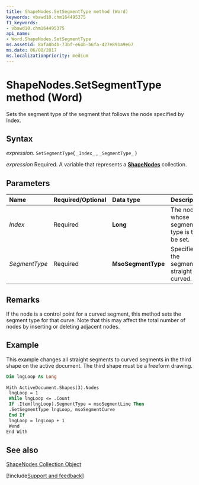 ```yaml
---
title: ShapeNodes.SetSegmentType method (Word)
keywords: vbawd10.chm164495375
f1_keywords:
- vbawd10.chm164495375
api_name:
- Word.ShapeNodes.SetSegmentType
ms.assetid: 8afa8b4b-73bf-e64b-b6fa-427e891a9e07
ms.date: 06/08/2017
ms.localizationpriority: medium
---
```



# ShapeNodes.SetSegmentType method (Word)

Sets the segment type of the segment that follows the node specified by Index.


## Syntax

_expression_. `SetSegmentType`( `_Index_` , `_SegmentType_` )

_expression_ Required. A variable that represents a **[ShapeNodes](Word.shapenodes.md)** collection.


## Parameters



|Name|Required/Optional|Data type|Description|
|:-----|:-----|:-----|:-----|
| _Index_|Required| **Long**|The node whose segment type is to be set.|
| _SegmentType_|Required| **MsoSegmentType**|Specifies if the segment is straight or curved.|

## Remarks

If the node is a control point for a curved segment, this method sets the segment type for that curve. Note that this may affect the total number of nodes by inserting or deleting adjacent nodes.


## Example

This example changes all straight segments to curved segments in the third shape on the active document. The third shape must be a freeform drawing.


```vb
Dim lngLoop As Long 
 
With ActiveDocument.Shapes(3).Nodes 
 lngLoop = 1 
 While lngLoop <= .Count 
 If .Item(lngLoop).SegmentType = msoSegmentLine Then 
 .SetSegmentType lngLoop, msoSegmentCurve 
 End If 
 lngLoop = lngLoop + 1 
 Wend 
End With
```


## See also


[ShapeNodes Collection Object](Word.shapenodes.md)

[!include[Support and feedback](~/includes/feedback-boilerplate.md)]